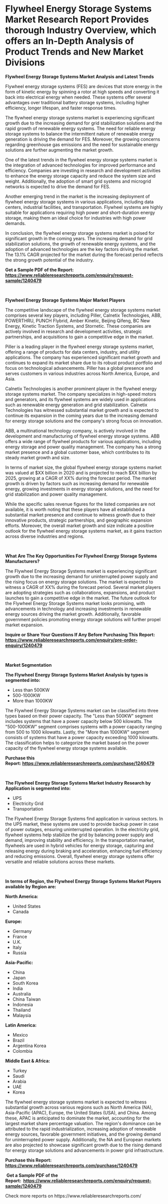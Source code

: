 <p><h1>Flywheel Energy Storage Systems Market Research Report Provides thorough Industry Overview, which offers an In-Depth Analysis of Product Trends and New Market Divisions</h1></p><p><strong>Flywheel Energy Storage Systems Market Analysis and Latest Trends</strong></p>
<p><p>Flywheel energy storage systems (FES) are devices that store energy in the form of kinetic energy by spinning a rotor at high speeds and converting it back into electrical energy when needed. These systems offer several advantages over traditional battery storage systems, including higher efficiency, longer lifespan, and faster response times.</p><p>The flywheel energy storage systems market is experiencing significant growth due to the increasing demand for grid stabilization solutions and the rapid growth of renewable energy systems. The need for reliable energy storage systems to balance the intermittent nature of renewable energy generation is driving the demand for FES. Moreover, the growing concerns regarding greenhouse gas emissions and the need for sustainable energy solutions are further augmenting the market growth.</p><p>One of the latest trends in the flywheel energy storage systems market is the integration of advanced technologies for improved performance and efficiency. Companies are investing in research and development activities to enhance the energy storage capacity and reduce the system size and weight. Additionally, the adoption of smart grid systems and microgrid networks is expected to drive the demand for FES.</p><p>Another emerging trend in the market is the increasing deployment of flywheel energy storage systems in various applications, including data centers, industrial facilities, and transportation. Flywheel systems are highly suitable for applications requiring high power and short-duration energy storage, making them an ideal choice for industries with high power demands.</p><p>In conclusion, the flywheel energy storage systems market is poised for significant growth in the coming years. The increasing demand for grid stabilization solutions, the growth of renewable energy systems, and the adoption of advanced technologies are the key factors driving the market. The 13.1% CAGR projected for the market during the forecast period reflects the strong growth potential of the industry.</p></p>
<p><strong>Get a Sample PDF of the Report:&nbsp; <a href="https://www.reliableresearchreports.com/enquiry/request-sample/1240479">https://www.reliableresearchreports.com/enquiry/request-sample/1240479</a></strong></p>
<p>&nbsp;</p>
<p><strong>Flywheel Energy Storage Systems Major Market Players</strong></p>
<p><p>The competitive landscape of the flywheel energy storage systems market comprises several key players, including Piller, Calnetix Technologies, ABB, POWERTHRU, PUNCH Flybrid, Amber Kinetic, Beijing Qifeng, BC New Energy, Kinetic Traction Systems, and Stornetic. These companies are actively involved in research and development activities, strategic partnerships, and acquisitions to gain a competitive edge in the market.</p><p>Piller is a leading player in the flywheel energy storage systems market, offering a range of products for data centers, industry, and utility applications. The company has experienced significant market growth and continues to expand its market share due to its robust product portfolio and focus on technological advancements. Piller has a global presence and serves customers in various industries across North America, Europe, and Asia.</p><p>Calnetix Technologies is another prominent player in the flywheel energy storage systems market. The company specializes in high-speed motors and generators, and its flywheel systems are widely used in applications such as renewable energy generation and grid stabilization. Calnetix Technologies has witnessed substantial market growth and is expected to continue its expansion in the coming years due to the increasing demand for energy storage solutions and the company's strong focus on innovation.</p><p>ABB, a multinational technology company, is actively involved in the development and manufacturing of flywheel energy storage systems. ABB offers a wide range of flywheel products for various applications, including energy storage and power quality management. The company has a strong market presence and a global customer base, which contributes to its steady market growth and size.</p><p>In terms of market size, the global flywheel energy storage systems market was valued at $XX billion in 2020 and is projected to reach $XX billion by 2025, growing at a CAGR of XX% during the forecast period. The market growth is driven by factors such as increasing demand for renewable energy, growing investments in energy storage solutions, and the need for grid stabilization and power quality management.</p><p>While the specific sales revenue figures for the listed companies are not available, it is worth noting that these players have all established a substantial market presence and continue to witness growth due to their innovative products, strategic partnerships, and geographic expansion efforts. Moreover, the overall market growth and size indicate a positive outlook for the flywheel energy storage systems market, as it gains traction across diverse industries and regions.</p></p>
<p>&nbsp;</p>
<p><strong>What Are The Key Opportunities For Flywheel Energy Storage Systems Manufacturers?</strong></p>
<p><p>The Flywheel Energy Storage Systems market is experiencing significant growth due to the increasing demand for uninterrupted power supply and the rising focus on energy storage solutions. The market is expected to witness a CAGR of XX% during the forecast period. Several market players are adopting strategies such as collaborations, expansions, and product launches to gain a competitive edge in the market. The future outlook for the Flywheel Energy Storage Systems market looks promising, with advancements in technology and increasing investments in renewable energy sources driving the market growth. Additionally, favorable government policies promoting energy storage solutions will further propel market expansion.</p></p>
<p><strong>Inquire or Share Your Questions If Any Before Purchasing This Report: <a href="https://www.reliableresearchreports.com/enquiry/pre-order-enquiry/1240479">https://www.reliableresearchreports.com/enquiry/pre-order-enquiry/1240479</a></strong></p>
<p>&nbsp;</p>
<p><strong>Market Segmentation</strong></p>
<p><strong>The Flywheel Energy Storage Systems Market Analysis by types is segmented into:</strong></p>
<p><ul><li>Less than 500KW</li><li>500-1000KW</li><li>More than 1000KW</li></ul></p>
<p><p>The Flywheel Energy Storage Systems market can be classified into three types based on their power capacity. The "Less than 500KW" segment includes systems that have a power capacity below 500 kilowatts. The "500-1000KW" segment comprises systems with a power capacity ranging from 500 to 1000 kilowatts. Lastly, the "More than 1000KW" segment consists of systems that have a power capacity exceeding 1000 kilowatts. The classification helps to categorize the market based on the power capacity of the flywheel energy storage systems available.</p></p>
<p><strong>Purchase this Report:&nbsp;<a href="https://www.reliableresearchreports.com/purchase/1240479">https://www.reliableresearchreports.com/purchase/1240479</a></strong></p>
<p>&nbsp;</p>
<p><strong>The Flywheel Energy Storage Systems Market Industry Research by Application is segmented into:</strong></p>
<p><ul><li>UPS</li><li>Electricity Grid</li><li>Transportation</li></ul></p>
<p><p>The Flywheel Energy Storage Systems find application in various sectors. In the UPS market, these systems are used to provide backup power in case of power outages, ensuring uninterrupted operation. In the electricity grid, flywheel systems help stabilize the grid by balancing power supply and demand, improving stability and efficiency. In the transportation market, flywheels are used in hybrid vehicles for energy storage, capturing and releasing energy during braking and acceleration, enhancing fuel efficiency and reducing emissions. Overall, flywheel energy storage systems offer versatile and reliable solutions across these markets.</p></p>
<p>&nbsp;</p>
<p><strong>In terms of Region, the Flywheel Energy Storage Systems Market Players available by Region are:</strong></p>
<p>
    <p> <strong> North America: </strong>
        <ul>
            <li>United States</li>
            <li>Canada</li>
        </ul>
        </p> 
    <p> <strong> Europe: </strong>
        <ul>
            <li>Germany</li>
            <li>France</li>
            <li>U.K.</li>
            <li>Italy</li>
            <li>Russia</li>
        </ul>
        </p> 
    <p> <strong> Asia-Pacific: </strong>
        <ul>
            <li>China</li>
            <li>Japan</li>
            <li>South Korea</li>
            <li>India</li>
            <li>Australia</li>
            <li>China Taiwan</li>
            <li>Indonesia</li>
            <li>Thailand</li>
            <li>Malaysia</li>
        </ul>
        </p> 
    <p> <strong> Latin America: </strong>
        <ul>
            <li>Mexico</li>
            <li>Brazil</li>
            <li>Argentina Korea</li>
            <li>Colombia</li>
        </ul>
        </p> 
    <p> <strong> Middle East & Africa: </strong>
        <ul>
            <li>Turkey</li>
            <li>Saudi</li>
            <li>Arabia</li>
            <li>UAE</li>
            <li>Korea</li>
        </ul>
    </p>
    </p>
<p><p>The flywheel energy storage systems market is expected to witness substantial growth across various regions such as North America (NA), Asia-Pacific (APAC), Europe, the United States (USA), and China. Among these, APAC is anticipated to dominate the market, accounting for the largest market share percentage valuation. The region's dominance can be attributed to the rapid industrialization, increasing adoption of renewable energy sources, favorable government initiatives, and the growing demand for uninterrupted power supply. Additionally, the NA and European markets are also projected to showcase significant growth due to the rising demand for energy storage solutions and advancements in power grid infrastructure.</p></p>
<p><strong>Purchase this Report: <a href="https://www.reliableresearchreports.com/purchase/1240479">https://www.reliableresearchreports.com/purchase/1240479</a></strong></p>
<p>&nbsp;<strong>Get a Sample PDF of the Report:&nbsp;&nbsp;<a href="https://www.reliableresearchreports.com/enquiry/request-sample/1240479">https://www.reliableresearchreports.com/enquiry/request-sample/1240479</a></strong></p>
<p><strong></strong></p>
<p>Check more reports on https://www.reliableresearchreports.com/</p>